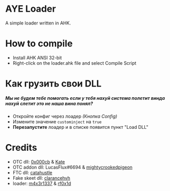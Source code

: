 # AYE Loader
 A simple loader written in AHK.
 
# How to compile
- Install AHK ANSI 32-bit
- Right-click on the loader.ahk file and select Compile Script

# Как грузить свои DLL
##### _Мы не будем тебе помогать если у тебя нахуй система полетит винда нахуй слетит это не наша вина понял?_
- Откройте конфиг через лоадер _(Кнопка Config)_
- Измените значение `custominject` на `true`
- **Перезапустите** лоадер и в списке появится пункт "Load DLL"

# Credits
- OTC dll: [0x000cb](https://github.com/0x000cb) & [Kate](https://yougame.biz/members/351791/)
- OTC addon dll: LucasFlux#6694 & [mightycrookedpigeon](https://yougame.biz/members/159770/)
- FTC dll: [catahustle](https://yougame.biz/members/82060/)
- Fake skeet dll: [clarancehvh](https://yougame.biz/members/341035/)
- loader: [m4x3r1337](https://github.com/m4x3r1337) & [rf0x1d](https://github.com/rfoxxxy)
